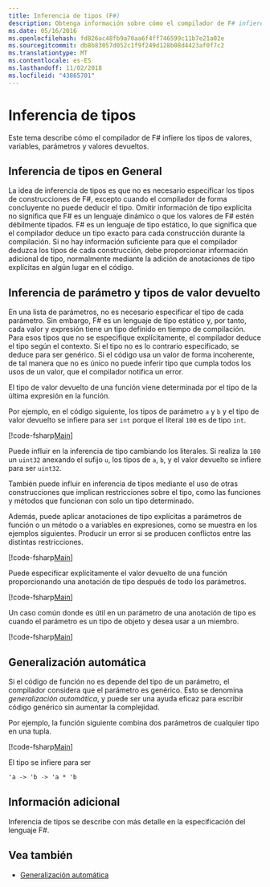 ```yaml
---
title: Inferencia de tipos (F#)
description: Obtenga información sobre cómo el compilador de F# infiere los tipos de valores, variables, parámetros y valores devueltos.
ms.date: 05/16/2016
ms.openlocfilehash: fd826ac48fb9a70aa6f4ff746599c11b7e21a02e
ms.sourcegitcommit: db8b83057d052c1f9f249d128b08d4423af0f7c2
ms.translationtype: MT
ms.contentlocale: es-ES
ms.lasthandoff: 11/02/2018
ms.locfileid: "43865701"
---
```

# <a name="type-inference"></a>Inferencia de tipos

Este tema describe cómo el compilador de F# infiere los tipos de valores, variables, parámetros y valores devueltos.

## <a name="type-inference-in-general"></a>Inferencia de tipos en General

La idea de inferencia de tipos es que no es necesario especificar los tipos de construcciones de F#, excepto cuando el compilador de forma concluyente no puede deducir el tipo. Omitir información de tipo explícita no significa que F# es un lenguaje dinámico o que los valores de F# estén débilmente tipados. F# es un lenguaje de tipo estático, lo que significa que el compilador deduce un tipo exacto para cada construcción durante la compilación. Si no hay información suficiente para que el compilador deduzca los tipos de cada construcción, debe proporcionar información adicional de tipo, normalmente mediante la adición de anotaciones de tipo explícitas en algún lugar en el código.

## <a name="inference-of-parameter-and-return-types"></a>Inferencia de parámetro y tipos de valor devuelto

En una lista de parámetros, no es necesario especificar el tipo de cada parámetro. Sin embargo, F# es un lenguaje de tipo estático y, por tanto, cada valor y expresión tiene un tipo definido en tiempo de compilación. Para esos tipos que no se especifique explícitamente, el compilador deduce el tipo según el contexto. Si el tipo no es lo contrario especificado, se deduce para ser genérico. Si el código usa un valor de forma incoherente, de tal manera que no es único no puede inferir tipo que cumpla todos los usos de un valor, que el compilador notifica un error.

El tipo de valor devuelto de una función viene determinada por el tipo de la última expresión en la función.

Por ejemplo, en el código siguiente, los tipos de parámetro `a` y `b` y el tipo de valor devuelto se infiere para ser `int` porque el literal `100` es de tipo `int`.

[!code-fsharp[Main](../../../samples/snippets/fsharp/lang-ref-3/snippet301.fs)]

Puede influir en la inferencia de tipo cambiando los literales. Si realiza la `100` un `uint32` anexando el sufijo `u`, los tipos de `a`, `b`, y el valor devuelto se infiere para ser `uint32`.

También puede influir en inferencia de tipos mediante el uso de otras construcciones que implican restricciones sobre el tipo, como las funciones y métodos que funcionan con solo un tipo determinado.

Además, puede aplicar anotaciones de tipo explícitas a parámetros de función o un método o a variables en expresiones, como se muestra en los ejemplos siguientes. Producir un error si se producen conflictos entre las distintas restricciones.

[!code-fsharp[Main](../../../samples/snippets/fsharp/lang-ref-3/snippet302.fs)]

Puede especificar explícitamente el valor devuelto de una función proporcionando una anotación de tipo después de todo los parámetros.

[!code-fsharp[Main](../../../samples/snippets/fsharp/lang-ref-3/snippet303.fs)]

Un caso común donde es útil en un parámetro de una anotación de tipo es cuando el parámetro es un tipo de objeto y desea usar a un miembro.

[!code-fsharp[Main](../../../samples/snippets/fsharp/lang-ref-3/snippet304.fs)]

## <a name="automatic-generalization"></a>Generalización automática

Si el código de función no es depende del tipo de un parámetro, el compilador considera que el parámetro es genérico. Esto se denomina *generalización automática*, y puede ser una ayuda eficaz para escribir código genérico sin aumentar la complejidad.

Por ejemplo, la función siguiente combina dos parámetros de cualquier tipo en una tupla.

[!code-fsharp[Main](../../../samples/snippets/fsharp/lang-ref-3/snippet305.fs)]

El tipo se infiere para ser

```fsharp
'a -> 'b -> 'a * 'b
```

## <a name="additional-information"></a>Información adicional

Inferencia de tipos se describe con más detalle en la especificación del lenguaje F#.

## <a name="see-also"></a>Vea también

- [Generalización automática](generics/automatic-generalization.md)
